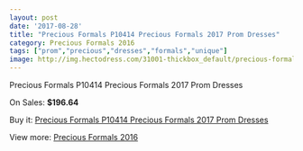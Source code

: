 ```yaml
---
layout: post
date: '2017-08-28'
title: "Precious Formals P10414 Precious Formals 2017 Prom Dresses"
category: Precious Formals 2016
tags: ["prom","precious","dresses","formals","unique"]
image: http://img.hectodress.com/31001-thickbox_default/precious-formals-p10414-precious-formals-2012-prom-dresses.jpg
---
```

Precious Formals P10414 Precious Formals 2017 Prom Dresses

On Sales: **$196.64**
<a href="https://www.hectodress.com/precious-formals-2013/14234-precious-formals-p10414-precious-formals-2012-prom-dresses.html"><amp-img layout="responsive" width="600" height="600" src="//img.hectodress.com/31001-thickbox_default/precious-formals-p10414-precious-formals-2012-prom-dresses.jpg" alt="Precious Formals P10414 Precious Formals 2017 Prom Dresses 0" /></a>
<a href="https://www.hectodress.com/precious-formals-2013/14234-precious-formals-p10414-precious-formals-2012-prom-dresses.html"><amp-img layout="responsive" width="600" height="600" src="//img.hectodress.com/31003-thickbox_default/precious-formals-p10414-precious-formals-2012-prom-dresses.jpg" alt="Precious Formals P10414 Precious Formals 2017 Prom Dresses 1" /></a>
<a href="https://www.hectodress.com/precious-formals-2013/14234-precious-formals-p10414-precious-formals-2012-prom-dresses.html"><amp-img layout="responsive" width="600" height="600" src="//img.hectodress.com/31002-thickbox_default/precious-formals-p10414-precious-formals-2012-prom-dresses.jpg" alt="Precious Formals P10414 Precious Formals 2017 Prom Dresses 2" /></a>

Buy it: [Precious Formals P10414 Precious Formals 2017 Prom Dresses](https://www.hectodress.com/precious-formals-2013/14234-precious-formals-p10414-precious-formals-2012-prom-dresses.html "Precious Formals P10414 Precious Formals 2017 Prom Dresses")

View more: [Precious Formals 2016](https://www.hectodress.com/249-precious-formals-2013 "Precious Formals 2016")
